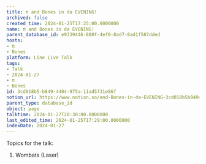 ```yaml
---
title: π and Bones in da EVENING!
archived: false
created_time: 2024-01-25T17:25:00.0000000
name: π and Bones in da EVENING!
parent_database_id: e9339446-880f-4ef0-8ad7-8ad1f507dded
hosts:
- π
- Bones
platform: Line Live Talk
tags:
- Talk
- 2024-01-27
- π
- Bones
id: 3cd018b5-b849-4404-975a-11ad5731e86f
notion_url: https://www.notion.so/and-Bones-in-da-EVENING-3cd018b5b8494404975a11ad5731e86f
parent_type: database_id
object: page
talktime: 2024-01-27T20:30:00.0000000
last_edited_time: 2024-01-25T17:29:00.0000000
indexDate: 2024-01-27
---
```


Topics for the talk:
1. Wombats (Laser)

























